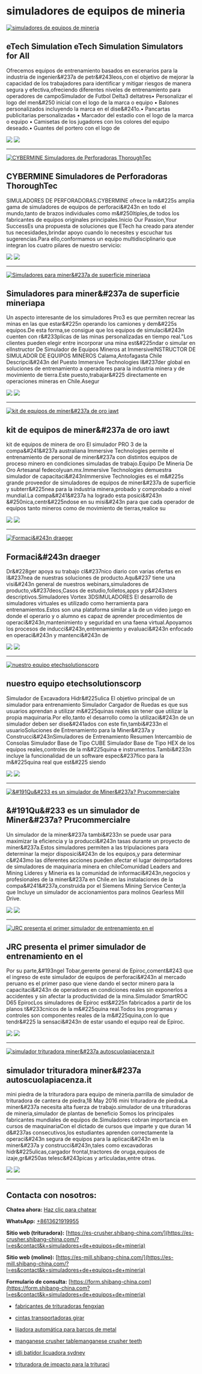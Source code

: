 # simuladores de equipos de mineria

<a href="https://swt.shibang-china.com/?l=es&img&k=simuladores+de+equipos+de+mineria" target="_blank">![simuladores de equipos de mineria](http://static.shibang-china.com/all-800x300/1003.jpg)</a>

## eTech Simulation eTech Simulation Simulators for All
Ofrecemos equipos de entrenamiento basados en escenarios para la industria de ingenier&#237a de petr&#243leos,con el objetivo de mejorar la capacidad de los trabajadores para identificar y mitigar riesgos de manera segura y efectiva,ofreciendo diferentes niveles de entrenamiento para operadores de campoSimulador de Futbol Delta3 deltatres• Personalizar el logo del men&#250 inicial con el logo de la marca o equipo • Balones personalizados incluyendo la marca en el dise&#241o.• Pancartas publicitarias personalizadas • Marcador del estadio con el logo de la marca o equipo • Camisetas de los jugadores con los colores del equipo deseado.• Guantes del portero con el logo de


<a href="https://whatsapp.shibangsoft.com/WhatsApp.php" target="_blank" title="WhatsApp">![](http://static.shibang-china.com/icon/whatsapp.png)</a> <a href="https://swt.shibang-china.com/?l=es&icon&k=simuladores+de+equipos+de+mineria" target="_blank">![](http://static.shibang-china.com/icon/chat-es.png)</a>

---

<a href="https://swt.shibang-china.com/?l=es&img&k=simuladores+de+equipos+de+mineria" target="_blank">![CYBERMINE Simuladores de Perforadoras ThoroughTec](http://static.shibang-china.com/all-800x300/554.jpg)</a>

## CYBERMINE Simuladores de Perforadoras ThoroughTec
SIMULADORES DE PERFORADORAS.CYBERMINE ofrece la m&#225s amplia gama de simuladores de equipos de perforaci&#243n en todo el mundo,tanto de brazos individuales como m&#250ltiples,de todos los fabricantes de equipos originales principales.Inicio Our Passion,Your SuccessEs una propuesta de soluciones que ETech ha creado para atender tus necesidades,brindar apoyo cuando lo necesites y escuchar tus sugerencias.Para ello,conformamos un equipo multidisciplinario que integran los cuatro pilares de nuestro servicio:


<a href="https://whatsapp.shibangsoft.com/WhatsApp.php" target="_blank" title="WhatsApp">![](http://static.shibang-china.com/icon/whatsapp.png)</a> <a href="https://swt.shibang-china.com/?l=es&icon&k=simuladores+de+equipos+de+mineria" target="_blank">![](http://static.shibang-china.com/icon/chat-es.png)</a>

---

<a href="https://swt.shibang-china.com/?l=es&img&k=simuladores+de+equipos+de+mineria" target="_blank">![Simuladores para miner&#237a de superficie mineriapa](http://static.shibang-china.com/all-800x300/423.jpg)</a>

## Simuladores para miner&#237a de superficie mineriapa
Un aspecto interesante de los simuladores Pro3 es que permiten recrear las minas en las que estar&#225n operando los camiones y dem&#225s equipos.De esta forma,se consigue que los equipos de simulaci&#243n cuenten con r&#233plicas de las minas personalizadas en tiempo real."Los clientes pueden elegir entre incorporar una mina est&#225ndar o simular en elInstructor De Simulador de Equipos Mineros at ImmersiveINSTRUCTOR DE SIMULADOR DE EQUIPOS MINEROS Calama,Antofagasta Chile Descripci&#243n del Puesto Immersive Technologies l&#237der global en soluciones de entrenamiento a operadores para la industria minera y de movimiento de tierra.Este puesto,trabajar&#225 directamente en operaciones mineras en Chile.Asegur


<a href="https://whatsapp.shibangsoft.com/WhatsApp.php" target="_blank" title="WhatsApp">![](http://static.shibang-china.com/icon/whatsapp.png)</a> <a href="https://swt.shibang-china.com/?l=es&icon&k=simuladores+de+equipos+de+mineria" target="_blank">![](http://static.shibang-china.com/icon/chat-es.png)</a>

---

<a href="https://swt.shibang-china.com/?l=es&img&k=simuladores+de+equipos+de+mineria" target="_blank">![kit de equipos de miner&#237a de oro iawt](http://static.shibang-china.com/all-800x300/408.jpg)</a>

## kit de equipos de miner&#237a de oro iawt
kit de equipos de minera de oro El simulador PRO 3 de la compa&#241&#237a australiana Immersive Technologies permite el entrenamiento de personal de miner&#237a con distintos equipos de proceso minero en condiciones simuladas de trabajo.Equipo De Mineria De Oro Artesanal fedecolyuan.mx.Immersive Technologies demuestra simulador de capacitaci&#243nImmersive Technologies es el m&#225s grande proveedor de simuladores de equipos de miner&#237a de superficie y subterr&#225nea para la industria minera,probado y comprobado a nivel mundial.La compa&#241&#237a ha logrado esta posici&#243n &#250nica,centr&#225ndose en su misi&#243n para que cada operador de equipos tanto mineros como de movimiento de tierras,realice su


<a href="https://whatsapp.shibangsoft.com/WhatsApp.php" target="_blank" title="WhatsApp">![](http://static.shibang-china.com/icon/whatsapp.png)</a> <a href="https://swt.shibang-china.com/?l=es&icon&k=simuladores+de+equipos+de+mineria" target="_blank">![](http://static.shibang-china.com/icon/chat-es.png)</a>

---

<a href="https://swt.shibang-china.com/?l=es&img&k=simuladores+de+equipos+de+mineria" target="_blank">![Formaci&#243n draeger](http://static.shibang-china.com/all-800x300/885.jpg)</a>

## Formaci&#243n draeger
Dr&#228ger apoya su trabajo cl&#237nico diario con varias ofertas en l&#237nea de nuestras soluciones de producto.Aqu&#237 tiene una visi&#243n general de nuestros webinars,simuladores de producto,v&#237deos,Casos de estudio,folletos,apps y p&#243sters descriptivos.Simuladores Vortex 3DSIMULADORES El desarrollo de simuladores virtuales es utilizado como herramienta para entrenamientos.Estos son una plataforma similar a la de un video juego en donde el operario y o alumno es capaz de aprender procedimientos de operaci&#243n,mantenimiento y seguridad en una faena virtual.Apoyamos los procesos de inducci&#243n,entrenamiento y evaluaci&#243n enfocado en operaci&#243n y mantenci&#243n de


<a href="https://whatsapp.shibangsoft.com/WhatsApp.php" target="_blank" title="WhatsApp">![](http://static.shibang-china.com/icon/whatsapp.png)</a> <a href="https://swt.shibang-china.com/?l=es&icon&k=simuladores+de+equipos+de+mineria" target="_blank">![](http://static.shibang-china.com/icon/chat-es.png)</a>

---

<a href="https://swt.shibang-china.com/?l=es&img&k=simuladores+de+equipos+de+mineria" target="_blank">![nuestro equipo etechsolutionscorp](http://static.shibang-china.com/all-800x300/634.jpg)</a>

## nuestro equipo etechsolutionscorp
Simulador de Excavadora Hidr&#225ulica El objetivo principal de un simulador para entrenamiento Simulador Cargador de Ruedas es que sus usuarios aprendan a utilizar m&#225quinas reales sin tener que utilizar la propia maquinaria.Por ello,tanto el desarrollo como la utilizaci&#243n de un simulador deben ser dise&#241ados con este fin,tambi&#233n el usuarioSoluciones de Entrenamiento para la Miner&#237a y Construcci&#243nSimuladores de Entrenamiento Resumen Intercambio de Consolas Simulador Base de Tipo CUBE Simulador Base de Tipo HEX de los equipos reales,controles de la m&#225quina e instrumentos.Tambi&#233n incluye la funcionalidad de un software espec&#237fico para la m&#225quina real que est&#225 siendo


<a href="https://whatsapp.shibangsoft.com/WhatsApp.php" target="_blank" title="WhatsApp">![](http://static.shibang-china.com/icon/whatsapp.png)</a> <a href="https://swt.shibang-china.com/?l=es&icon&k=simuladores+de+equipos+de+mineria" target="_blank">![](http://static.shibang-china.com/icon/chat-es.png)</a>

---

<a href="https://swt.shibang-china.com/?l=es&img&k=simuladores+de+equipos+de+mineria" target="_blank">![&#191Qu&#233 es un simulador de Miner&#237a? Prucommercialre](http://static.shibang-china.com/all-800x300/895.jpg)</a>

## &#191Qu&#233 es un simulador de Miner&#237a? Prucommercialre
Un simulador de la miner&#237a tambi&#233n se puede usar para maximizar la eficiencia y la producci&#243n tasas durante un proyecto de miner&#237a.Estos simuladores permiten a las tripulaciones para determinar la mejor disposici&#243n de los equipos,y para determinar c&#243mo las diferentes acciones pueden afectar el lugar deimportadores de simuladores de maquinaria minera en chileComunidad Leaders and Mining Lideres y Mineria es la comunidad de informaci&#243n,negocios y profesionales de la miner&#237a en Chile.en las instalaciones de la compa&#241&#237a,construida por el Siemens Mining Service Center,la que Incluye un simulador de accionamientos para molinos Gearless Mill Drive.


<a href="https://whatsapp.shibangsoft.com/WhatsApp.php" target="_blank" title="WhatsApp">![](http://static.shibang-china.com/icon/whatsapp.png)</a> <a href="https://swt.shibang-china.com/?l=es&icon&k=simuladores+de+equipos+de+mineria" target="_blank">![](http://static.shibang-china.com/icon/chat-es.png)</a>

---

<a href="https://swt.shibang-china.com/?l=es&img&k=simuladores+de+equipos+de+mineria" target="_blank">![JRC presenta el primer simulador de entrenamiento en el](http://static.shibang-china.com/all-800x300/925.jpg)</a>

## JRC presenta el primer simulador de entrenamiento en el
Por su parte,&#193ngel Tobar,gerente general de Epiroc,coment&#243 que el ingreso de este simulador de equipos de perforaci&#243n al mercado peruano es el primer paso que viene dando el sector minero para la capacitaci&#243n de operadores en condiciones reales sin exponerlos a accidentes y sin afectar la productividad de la mina.Simulador SmartROC D65 EpirocLos simuladores de Epiroc est&#225n fabricados a partir de los planos t&#233cnicos de la m&#225quina real.Todos los programas y controles son componentes reales de la m&#225quina,con lo que tendr&#225 la sensaci&#243n de estar usando el equipo real de Epiroc.


<a href="https://whatsapp.shibangsoft.com/WhatsApp.php" target="_blank" title="WhatsApp">![](http://static.shibang-china.com/icon/whatsapp.png)</a> <a href="https://swt.shibang-china.com/?l=es&icon&k=simuladores+de+equipos+de+mineria" target="_blank">![](http://static.shibang-china.com/icon/chat-es.png)</a>

---

<a href="https://swt.shibang-china.com/?l=es&img&k=simuladores+de+equipos+de+mineria" target="_blank">![simulador trituradora miner&#237a autoscuolapiacenza.it](http://static.shibang-china.com/all-800x300/1341.jpg)</a>

## simulador trituradora miner&#237a autoscuolapiacenza.it
mini piedra de la trituradora para equipo de mineria.parrilla de simulador de trituradora de cantera de piedra,18 May 2016 mini trituradora de piedraLa miner&#237a necesita alta fuerza de trabajo.simulador de una trituradoras de mineria,simulador de plantas de beneficio Somos los principales fabricantes mundiales de equipos de.Simuladores cobran importancia en cursos de maquinariaCon el dictado de cursos que imparte y que duran 14 d&#237as consecutivos,los estudiantes aprenden correctamente la operaci&#243n segura de equipos para la aplicaci&#243n en la miner&#237a y construcci&#243n,tales como excavadoras hidr&#225ulicas,cargador frontal,tractores de oruga,equipos de izaje,gr&#250as telesc&#243picas y articuladas,entre otras.


<a href="https://whatsapp.shibangsoft.com/WhatsApp.php" target="_blank" title="WhatsApp">![](http://static.shibang-china.com/icon/whatsapp.png)</a> <a href="https://swt.shibang-china.com/?l=es&icon&k=simuladores+de+equipos+de+mineria" target="_blank">![](http://static.shibang-china.com/icon/chat-es.png)</a>

---
## Contacta con nosotros:

**Chatea ahora:** [Haz clic para chatear](https://swt.shibang-china.com?l=es&contact&k=simuladores+de+equipos+de+mineria)

**WhatsApp:**  [+8613621919955](https://whatsapp.shibangsoft.com/WhatsApp.php)

**Sitio web (trituradora):** [https://es-crusher.shibang-china.com/](https://es-crusher.shibang-china.com/?l=es&contact&k=simuladores+de+equipos+de+mineria)

**Sitio web (molino):** [https://es-mill.shibang-china.com/](https://es-mill.shibang-china.com/?l=es&contact&k=simuladores+de+equipos+de+mineria)

**Formulario de consulta:** [https://form.shibang-china.com](https://form.shibang-china.com?l=es&contact&k=simuladores+de+equipos+de+mineria)

* [fabricantes de trituradoras fengxian](../88/fabricantes%20de%20trituradoras%20fengxian.md)

* [cintas transportadoras girar](../82/cintas%20transportadoras%20girar.md)

* [lijadora automática para barcos de metal](../89/lijadora%20autom%C3%A1tica%20para%20barcos%20de%20metal.md)

* [manganese crusher tablemanganese crusher teeth](../81/manganese%20crusher%20tablemanganese%20crusher%20teeth.md)

* [idli batidor licuadora sydney](../89/idli%20batidor%20licuadora%20sydney.md)

* [trituradora de impacto para la trituraci](../88/trituradora%20de%20impacto%20para%20la%20trituraci.md)